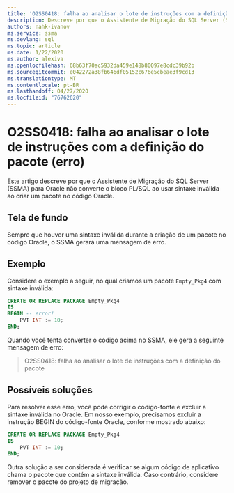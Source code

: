 ```yaml
---
title: 'O2SS0418: falha ao analisar o lote de instruções com a definição do pacote (erro)'
description: Descreve por que o Assistente de Migração do SQL Server (SSMA) para Oracle não converte o bloco PL/SQL ao usar sintaxe inválida ao criar um pacote no código Oracle.
authors: nahk-ivanov
ms.service: ssma
ms.devlang: sql
ms.topic: article
ms.date: 1/22/2020
ms.author: alexiva
ms.openlocfilehash: 68b63f70ac5932da459e148b80097e8cdc39b92b
ms.sourcegitcommit: e042272a38fb646df05152c676e5cbeae3f9cd13
ms.translationtype: MT
ms.contentlocale: pt-BR
ms.lasthandoff: 04/27/2020
ms.locfileid: "76762620"
---
```

# <a name="o2ss0418-failed-to-parse-statement-batch-with-package-definition-error"></a>O2SS0418: falha ao analisar o lote de instruções com a definição do pacote (erro)

Este artigo descreve por que o Assistente de Migração do SQL Server (SSMA) para Oracle não converte o bloco PL/SQL ao usar sintaxe inválida ao criar um pacote no código Oracle.

## <a name="background"></a>Tela de fundo

Sempre que houver uma sintaxe inválida durante a criação de um pacote no código Oracle, o SSMA gerará uma mensagem de erro.

## <a name="example"></a>Exemplo

Considere o exemplo a seguir, no qual criamos um pacote `Empty_Pkg4` com sintaxe inválida:

```sql
CREATE OR REPLACE PACKAGE Empty_Pkg4
IS
BEGIN -- error!
    PVT INT := 10;
END;
```

Quando você tenta converter o código acima no SSMA, ele gera a seguinte mensagem de erro:

> O2SS0418: falha ao analisar o lote de instruções com a definição do pacote

## <a name="possible-remedies"></a>Possíveis soluções

Para resolver esse erro, você pode corrigir o código-fonte e excluir a sintaxe inválida no Oracle. Em nosso exemplo, precisamos excluir a instrução BEGIN do código-fonte Oracle, conforme mostrado abaixo:

```sql
CREATE OR REPLACE PACKAGE Empty_Pkg4
IS
    PVT INT := 10;
END;
```

Outra solução a ser considerada é verificar se algum código de aplicativo chama o pacote que contém a sintaxe inválida. Caso contrário, considere remover o pacote do projeto de migração.

